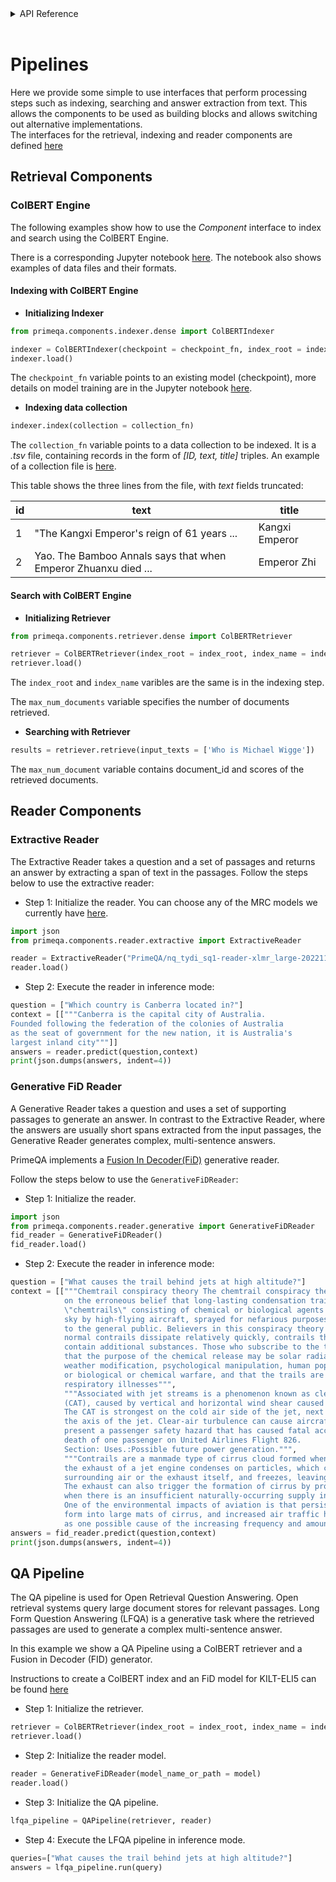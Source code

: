 <!-- START sphinx doc instructions - DO NOT MODIFY next code, please -->
<details>
<summary>API Reference</summary>    

```{eval-rst}

.. autosummary::
    :toctree: _autosummary
    :template: custom-module-template.rst
    :recursive:
   
    primeqa.pipelines

```
</details>          
<br>
<!-- END sphinx doc instructions - DO NOT MODIFY above code, please --> 

# Pipelines

Here we provide some simple to use interfaces that perform processing steps such as indexing, searching and answer extraction from text.  This allows the components to be used as building blocks and allows switching out alternative implementations.  
The interfaces for the retrieval, indexing and reader components are defined [here](./components/base.py)

## Retrieval Components

### ColBERT Engine

The following examples show how to use the _Component_ interface to index and search using the ColBERT Engine.

There is a corresponding Jupyter notebook [here](https://github.com/primeqa/primeqa/blob/main/notebooks/ir/dense/dense_ir_pipeline.ipynb).  The notebook also shows examples of data files and their formats.

#### Indexing with ColBERT Engine

- **Initializing Indexer**
```python
from primeqa.components.indexer.dense import ColBERTIndexer

indexer = ColBERTIndexer(checkpoint = checkpoint_fn, index_root = index_root, index_name = index_name, num_partitions_max = 2)
indexer.load()
```
The `checkpoint_fn` variable points to an existing model (checkpoint), more details on model training are in the Jupyter notebook [here](https://github.com/primeqa/primeqa/blob/main/notebooks/ir/dense/dense_ir.ipynb). 

- **Indexing data collection**
```python
indexer.index(collection = collection_fn)
```
The `collection_fn` variable points to a data collection to be indexed. It is a _.tsv_ file, containing records in the form of _[ID, text, title]_ triples.
An example of a collection file is [here](https://github.com/primeqa/primeqa/blob/main/tests/resources/ir_dense/xorqa.train_ir_001pct_at_0_pct_collection_fornum.tsv).

This table shows the three lines from the file, with _text_ fields truncated:

| id | text | title |
|----|-------|-------|
| 1 | "The Kangxi Emperor's reign of 61 years ... | Kangxi Emperor |
| 2 | Yao. The Bamboo Annals says that when Emperor Zhuanxu died ... | Emperor Zhi |


#### Search with ColBERT Engine

- **Initializing Retriever**

```python
from primeqa.components.retriever.dense import ColBERTRetriever

retriever = ColBERTRetriever(index_root = index_root, index_name = index_name, max_num_documents = 1)
retriever.load()
```
The `index_root` and `index_name` varibles are the same is in the indexing step.

The `max_num_documents` variable specifies the number of documents retrieved.

- **Searching with Retriever**

```python
results = retriever.retrieve(input_texts = ['Who is Michael Wigge'])
```
The `max_num_document` variable contains document_id and scores of the retrieved documents.

## Reader Components

### Extractive Reader

The Extractive Reader takes a question and a set of passages and returns an answer by extracting a span of text in the passages.
Follow the steps below to use the extractive reader:

- Step 1:  Initialize the reader. You can choose any of the MRC models we currently have [here](https://huggingface.co/PrimeQA).
```python
import json
from primeqa.components.reader.extractive import ExtractiveReader

reader = ExtractiveReader("PrimeQA/nq_tydi_sq1-reader-xlmr_large-20221110")
reader.load()

```
- Step 2: Execute the reader in inference mode:
```python
question = ["Which country is Canberra located in?"]
context = [["""Canberra is the capital city of Australia. 
Founded following the federation of the colonies of Australia 
as the seat of government for the new nation, it is Australia's 
largest inland city"""]]
answers = reader.predict(question,context)  
print(json.dumps(answers, indent=4))  
```


### Generative FiD Reader

A Generative Reader takes a question and uses a set of supporting passages to generate an answer. In contrast to the Extractive Reader, where the answers are usually short spans extracted from the input passages, the Generative Reader generates complex, multi-sentence answers.

PrimeQA implements a [Fusion In Decoder(FiD)](https://arxiv.org/abs/2007.01282) generative reader. 

Follow the steps below to use the `GenerativeFiDReader`:

- Step 1:  Initialize the reader.
```python
import json
from primeqa.components.reader.generative import GenerativeFiDReader
fid_reader = GenerativeFiDReader()
fid_reader.load()
```

- Step 2: Execute the reader in inference mode:
```python
question = ["What causes the trail behind jets at high altitude?"]
context = [["""Chemtrail conspiracy theory The chemtrail conspiracy theory is based 
            on the erroneous belief that long-lasting condensation trails are 
            \"chemtrails\" consisting of chemical or biological agents left in the 
            sky by high-flying aircraft, sprayed for nefarious purposes undisclosed 
            to the general public. Believers in this conspiracy theory say that while 
            normal contrails dissipate relatively quickly, contrails that linger must 
            contain additional substances. Those who subscribe to the theory speculate 
            that the purpose of the chemical release may be solar radiation management,
            weather modification, psychological manipulation, human population control, 
            or biological or chemical warfare, and that the trails are causing 
            respiratory illnesses""",
            """Associated with jet streams is a phenomenon known as clear-air turbulence 
            (CAT), caused by vertical and horizontal wind shear caused by jet streams. 
            The CAT is strongest on the cold air side of the jet, next to and just under 
            the axis of the jet. Clear-air turbulence can cause aircraft to plunge and so 
            present a passenger safety hazard that has caused fatal accidents, such as the 
            death of one passenger on United Airlines Flight 826. 
            Section: Uses.:Possible future power generation.""",
            """Contrails are a manmade type of cirrus cloud formed when water vapor from 
            the exhaust of a jet engine condenses on particles, which come from either the 
            surrounding air or the exhaust itself, and freezes, leaving behind a visible trail. 
            The exhaust can also trigger the formation of cirrus by providing ice nuclei 
            when there is an insufficient naturally-occurring supply in the atmosphere. 
            One of the environmental impacts of aviation is that persistent contrails can 
            form into large mats of cirrus, and increased air traffic has been implicated 
            as one possible cause of the increasing frequency and amount of cirrus"""]]
answers = fid_reader.predict(question,context)  
print(json.dumps(answers, indent=4)) 
```

## QA Pipeline

The QA pipeline is used for Open Retrieval Question Answering. Open retrieval systems query large document stores for relevant passages. Long Form Question Answering (LFQA) is a generative task where the retrieved passages are used to generate a complex multi-sentence answer.

In this example we show a QA Pipeline using a ColBERT retriever and a Fusion in Decoder (FID) generator.

Instructions to create a ColBERT index and an FiD model for KILT-ELI5 can be found [here](https://github.com/primeqa/primeqa/blob/main/examples/lfqa/README.md)

- Step 1:  Initialize the retriever.

```python
retriever = ColBERTRetriever(index_root = index_root, index_name = index_name, collection = collection, max_num_documents = 3)
retriever.load()
```

- Step 2:  Initialize the reader model. 

```python
reader = GenerativeFiDReader(model_name_or_path = model)
reader.load()
```

- Step 3:  Initialize the QA pipeline. 

```python
lfqa_pipeline = QAPipeline(retriever, reader)
```

- Step 4:  Execute the LFQA pipeline in inference mode. 

```python
queries=["What causes the trail behind jets at high altitude?"]
answers = lfqa_pipeline.run(query)
```